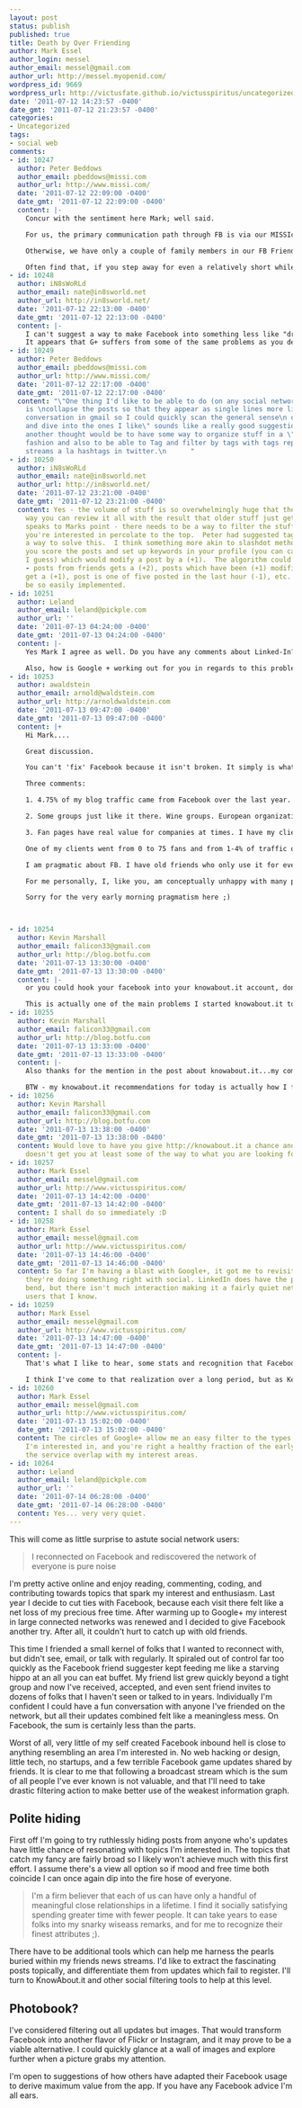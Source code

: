 ```yaml
---
layout: post
status: publish
published: true
title: Death by Over Friending
author: Mark Essel
author_login: messel
author_email: messel@gmail.com
author_url: http://messel.myopenid.com/
wordpress_id: 9669
wordpress_url: http://victusfate.github.io/victusspiritus/uncategorized/2011/07/12/death-by-over-friending/
date: '2011-07-12 14:23:57 -0400'
date_gmt: '2011-07-12 21:23:57 -0400'
categories:
- Uncategorized
tags:
- social web
comments:
- id: 10247
  author: Peter Beddows
  author_email: pbeddows@missi.com
  author_url: http://www.missi.com/
  date: '2011-07-12 22:09:00 -0400'
  date_gmt: '2011-07-12 22:09:00 -0400'
  content: |-
    Concur with the sentiment here Mark; well said.

    For us, the primary communication path through FB is via our MISSIcom business page to share with our followers any snippets we think are news worthy relative to folks interested in, or involved in, building business. Most of what we follow on the personal page relates to news from other sources of business interest that may be worth sharing via our MISSIcom page.

    Otherwise, we have only a couple of family members in our FB Friends group and so, aside from them, we just focus on sending "happy Birthday" messages to those with whom we feel we have a closer relationship.

    Often find that, if you step away for even a relatively short while, the News Feed stream on teh personal page piles up quickly to as many as 310 unread messages and there is no practical way to review that volume so, for the most part, tweets become our primary source of update news.
- id: 10248
  author: iN8sWoRLd
  author_email: nate@in8sworld.net
  author_url: http://in8sworld.net/
  date: '2011-07-12 22:13:00 -0400'
  date_gmt: '2011-07-12 22:13:00 -0400'
  content: |-
    I can't suggest a way to make Facebook into something less like "drinking from the firehose" as Slashdot puts it.  I pulled the plug on Facebook for almost the same reasons myself last year: http://goo.gl/ChVjN but your comments above really resonate with me.  These are problems that it seems should be very simple to solve, if I only had a couple million in VC funds maybe I could knock it together myself ;)  
    It appears that G+ suffers from some of the same problems as you describe with Facebook, except of course that right now there are more people on G+ who share my interests so it isn't as bad.  One thing I'd like to be able to do (on any social networking site) is collapse the posts so that they appear as single lines more like a threaded conversation in gmail so I could quickly scan the general sense of the posts and dive into the ones I like.
- id: 10249
  author: Peter Beddows
  author_email: pbeddows@missi.com
  author_url: http://www.missi.com/
  date: '2011-07-12 22:17:00 -0400'
  date_gmt: '2011-07-12 22:17:00 -0400'
  content: "\"One thing I'd like to be able to do (on any social networking site)
    is \ncollapse the posts so that they appear as single lines more like a \nthreaded
    conversation in gmail so I could quickly scan the general sense\n of the posts
    and dive into the ones I like\" sounds like a really good suggestion.\n\nPerhaps
    another thought would be to have some way to organize stuff in a \"thread\" like
    fashion and also to be able to Tag and filter by tags with tags representing topic
    streams a la hashtags in twitter.\n      "
- id: 10250
  author: iN8sWoRLd
  author_email: nate@in8sworld.net
  author_url: http://in8sworld.net/
  date: '2011-07-12 23:21:00 -0400'
  date_gmt: '2011-07-12 23:21:00 -0400'
  content: Yes - the volume of stuff is so overwhelmingly huge that theres no real
    way you can review it all with the result that older stuff just gets buried which
    speaks to Marks point - there needs to be a way to filter the stuff so that things
    you're interested in percolate to the top.  Peter had suggested tags might be
    a way to solve this.  I think something more akin to slashdot methodology where
    you score the posts and set up keywords in your profile (you can call them tags
    I guess) which would modify a post by a (+1).  The algorithm could get intense
    - posts from friends gets a (+2), posts which have been (+1) modified by a friend
    get a (+1), post is one of five posted in the last hour (-1), etc.  This could
    be so easily implemented.
- id: 10251
  author: Leland
  author_email: leland@pickple.com
  author_url: ''
  date: '2011-07-13 04:24:00 -0400'
  date_gmt: '2011-07-13 04:24:00 -0400'
  content: |-
    Yes Mark I agree as well. Do you have any comments about Linked-In? It seems like linked-in contacts might be a more fertile ground for getting the updates directly relevant to what you are interested in. However... so far Linked-In doesn't seem to really promote a lot of sharing behavior by people. Perhaps it's an area that they could start diving into? 

    Also, how is Google + working out for you in regards to this problem? Not enough people on yet to really say?
- id: 10253
  author: awaldstein
  author_email: arnold@waldstein.com
  author_url: http://arnoldwaldstein.com
  date: '2011-07-13 09:47:00 -0400'
  date_gmt: '2011-07-13 09:47:00 -0400'
  content: |+
    Hi Mark....

    Great discussion.

    You can't 'fix' Facebook because it isn't broken. It simply is what it is. You know me and the lack of contextual filtering on Facebook is well...infuriating and by design it's general focus on friends makes it unworkable and useless for a lot of purposes.

    Three comments:

    1. 4.75% of my blog traffic came from Facebook over the last year. Not a lot, not many of those people comment on my blog but that is their channel for my news. I don't get engagement with them on FB, but if that is their channel and they are interested, I send it to them there. I cause 'noise' for the remainder but that can't be helped.

    2. Some groups just like it there. Wine groups. European organizations especially seem to 'like' it so I find that more and more, these groups (through fan pages) are asking me to join and since I am interested and few have sites or blogs or vertical communities, I make that choice whether to keep in touch with them there.

    3. Fan pages have real value for companies at times. I have my clients build and use them. Yes, they are a mess. Yes, they are built for the preference of big brands who can do app development as marketing campaigns but they do have value. 

    One of my clients went from 0 to 75 fans and from 1-4% of traffic on their commerce site from FB during that time. There is more value to come.

    I am pragmatic about FB. I have old friends who only use it for even email. I'm pleased to connect with them.  

    For me personally, I, like you, am conceptually unhappy with many parts of it. But, in what I do, that is help my companies grow and build channels for my own biz, it's a useful tool.

    Sorry for the very early morning pragmatism here ;)



- id: 10254
  author: Kevin Marshall
  author_email: falicon33@gmail.com
  author_url: http://blog.botfu.com
  date: '2011-07-13 13:30:00 -0400'
  date_gmt: '2011-07-13 13:30:00 -0400'
  content: |-
    or you could hook your facebook into your knowabout.it account, don't bother visiting facebook much after that and instead just check your daily knowabout.it feed...and wha-la, problem fixed.

    This is actually one of the main problems I started knowabout.it to fix...and it's one of main ways I (and a few others who have caught on) are really taking advantage of knowabout.it so far...
- id: 10255
  author: Kevin Marshall
  author_email: falicon33@gmail.com
  author_url: http://blog.botfu.com
  date: '2011-07-13 13:33:00 -0400'
  date_gmt: '2011-07-13 13:33:00 -0400'
  content: |-
    Also thanks for the mention in the post about knowabout.it...my comment above was mostly intended for those reading the post...not you specifically (since I know you already take advantage of knowabout.it for some social filtering) ;-)

    BTW - my knowabout.it recommendations for today is actually how I first came across this post as well...*love* when it works this well!
- id: 10256
  author: Kevin Marshall
  author_email: falicon33@gmail.com
  author_url: http://blog.botfu.com
  date: '2011-07-13 13:38:00 -0400'
  date_gmt: '2011-07-13 13:38:00 -0400'
  content: Would love to have you give http://knowabout.it a chance and see if it
    doesn't get you at least some of the way to what you are looking for...
- id: 10257
  author: Mark Essel
  author_email: messel@gmail.com
  author_url: http://www.victusspiritus.com/
  date: '2011-07-13 14:42:00 -0400'
  date_gmt: '2011-07-13 14:42:00 -0400'
  content: I shall do so immediately :D
- id: 10258
  author: Mark Essel
  author_email: messel@gmail.com
  author_url: http://www.victusspiritus.com/
  date: '2011-07-13 14:46:00 -0400'
  date_gmt: '2011-07-13 14:46:00 -0400'
  content: So far I'm having a blast with Google+, it got me to revisit Facebook so
    they're doing something right with social. LinkedIn does have the professional
    bend, but there isn't much interaction making it a fairly quiet network for most
    users that I know.
- id: 10259
  author: Mark Essel
  author_email: messel@gmail.com
  author_url: http://www.victusspiritus.com/
  date: '2011-07-13 14:47:00 -0400'
  date_gmt: '2011-07-13 14:47:00 -0400'
  content: |-
    That's what I like to hear, some stats and recognition that Facebook "is what it is". Morning pragmatism is more than welcome.

    I think I've come to that realization over a long period, but as Kevin suggests KnowAbout.it could help me get a little more inbound value out of it.
- id: 10260
  author: Mark Essel
  author_email: messel@gmail.com
  author_url: http://www.victusspiritus.com/
  date: '2011-07-13 15:02:00 -0400'
  date_gmt: '2011-07-13 15:02:00 -0400'
  content: The circles of Google+ allow me an easy filter to the types of information
    I'm interested in, and you're right a healthy fraction of the early adopters of
    the service overlap with my interest areas.
- id: 10264
  author: Leland
  author_email: leland@pickple.com
  author_url: ''
  date: '2011-07-14 06:28:00 -0400'
  date_gmt: '2011-07-14 06:28:00 -0400'
  content: Yes... very very quiet.
---
```

<p>This will come as little surprise to astute social network users:</p>
<blockquote><p>I reconnected on Facebook and rediscovered the network of everyone is pure noise</p></blockquote>
<p>I'm pretty active online and enjoy reading, commenting, coding, and contributing towards topics that spark my interest and enthusiasm. Last year I decide to cut ties with Facebook, because each visit there felt like a net loss of my precious free time.  After warming up to Google+ my interest in large connected networks was renewed and I decided to give Facebook another try. After all, it couldn't hurt to catch up with old friends.</p>
<p>This time I friended a small kernel of folks that I wanted to reconnect with, but didn't see, email, or talk with regularly. It spiraled out of control far too quickly as the Facebook friend suggester kept feeding me like a starving hippo at an all you can eat buffet. My friend list grew quickly beyond a tight group and now I've received, accepted, and even sent friend invites to dozens of folks that I haven't seen or talked to in years. Individually I'm confident I could have a fun conversation with anyone I've friended on the network, but all their updates combined felt like a meaningless mess. On Facebook, the sum is certainly less than the parts. </p>
<p>Worst of all, very little of my self created Facebook inbound hell is close to anything resembling an area I'm interested in. No web hacking or design, little tech, no startups, and a few terrible Facebook game updates shared by friends. It is clear to me that following a broadcast stream which is the sum of all people I've ever known is not valuable, and that I'll need to take drastic filtering action to make better use of the weakest information graph.</p>
<h2>Polite hiding</h2>
<p>First off I'm going to try ruthlessly hiding posts from anyone who's updates have little chance of resonating with topics I'm interested in. The topics that catch my fancy are fairly broad so I likely won't achieve much with this first effort. I assume there's a view all option so if mood and free time both coincide I can once again dip into the fire hose of everyone. </p>
<blockquote><p>
I'm a firm believer that each of us can have only a handful of meaningful close relationships in a lifetime. I find it socially satisfying spending greater time with fewer people. It can take years to ease folks into my snarky wiseass remarks, and for me to recognize their finest attributes ;).
</p></blockquote>
<p>There have to be additional tools which can help me harness the pearls buried within my friends news streams. I'd like to extract the fascinating posts topically, and differentiate them from updates which fail to register. I'll turn to KnowAbout.it and other social filtering tools to help at this level.</p>
<h2>Photobook?</h2>
<p>I've considered filtering out all updates but images. That would transform Facebook into another flavor of Flickr or Instagram, and it may prove to be a viable alternative. I could quickly glance at a wall of images and explore further when a picture grabs my attention.</p>
<p>I'm open to suggestions of how others have adapted their Facebook usage to derive maximum value from the app. If you have any Facebook advice I'm all ears.</p>

